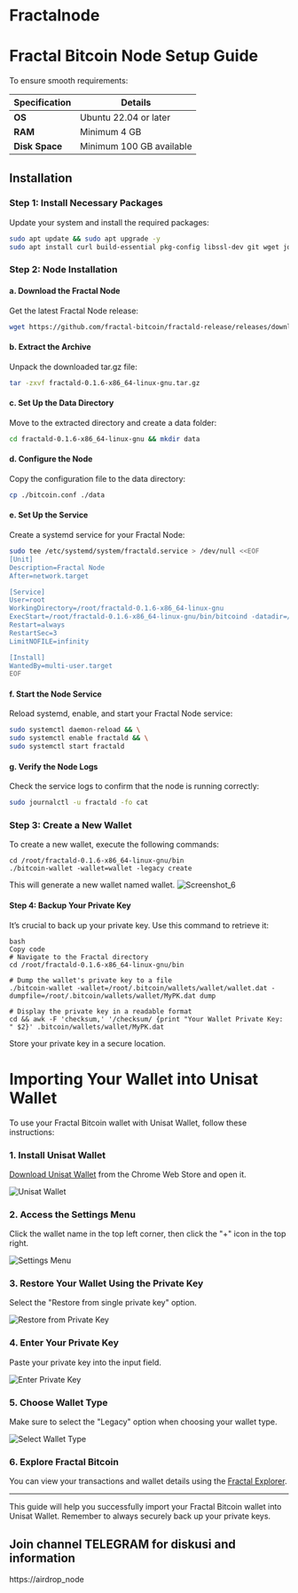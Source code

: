 # Fractalnode
# Fractal Bitcoin Node Setup Guide

To ensure smooth requirements:

| Specification        | Details                           |
|----------------------|-----------------------------------|
| **OS**               | Ubuntu 22.04 or later             |
| **RAM**              | Minimum 4 GB                      |
| **Disk Space**       | Minimum 100 GB available          |

## Installation

### Step 1: Install Necessary Packages

Update your system and install the required packages:

```bash
sudo apt update && sudo apt upgrade -y
sudo apt install curl build-essential pkg-config libssl-dev git wget jq make gcc chrony -y
```

### Step 2: Node Installation

#### a. Download the Fractal Node

Get the latest Fractal Node release:

```bash
wget https://github.com/fractal-bitcoin/fractald-release/releases/download/v0.1.6/fractald-0.1.6-x86_64-linux-gnu.tar.gz
```

#### b. Extract the Archive
Unpack the downloaded tar.gz file:

```bash
tar -zxvf fractald-0.1.6-x86_64-linux-gnu.tar.gz
```

#### c. Set Up the Data Directory
Move to the extracted directory and create a data folder:

```bash
cd fractald-0.1.6-x86_64-linux-gnu && mkdir data
```

#### d. Configure the Node
Copy the configuration file to the data directory:

```bash
cp ./bitcoin.conf ./data
```

#### e. Set Up the Service
Create a systemd service for your Fractal Node:

```bash
sudo tee /etc/systemd/system/fractald.service > /dev/null <<EOF
[Unit]
Description=Fractal Node
After=network.target

[Service]
User=root
WorkingDirectory=/root/fractald-0.1.6-x86_64-linux-gnu
ExecStart=/root/fractald-0.1.6-x86_64-linux-gnu/bin/bitcoind -datadir=/root/fractald-0.1.6-x86_64-linux-gnu/data/ -maxtipage=504576000
Restart=always
RestartSec=3
LimitNOFILE=infinity

[Install]
WantedBy=multi-user.target
EOF
```

#### f. Start the Node Service
Reload systemd, enable, and start your Fractal Node service:

```bash
sudo systemctl daemon-reload && \
sudo systemctl enable fractald && \
sudo systemctl start fractald
```

#### g. Verify the Node Logs
Check the service logs to confirm that the node is running correctly:

```bash
sudo journalctl -u fractald -fo cat
```

### Step 3: Create a New Wallet
To create a new wallet, execute the following commands:

```shell
cd /root/fractald-0.1.6-x86_64-linux-gnu/bin
./bitcoin-wallet -wallet=wallet -legacy create
```
This will generate a new wallet named wallet.
![Screenshot_6](https://github.com/user-attachments/assets/42465c83-699e-4069-831d-f0691a79445a)

#### Step 4: Backup Your Private Key
It’s crucial to back up your private key. Use this command to retrieve it:

```shell
bash
Copy code
# Navigate to the Fractal directory
cd /root/fractald-0.1.6-x86_64-linux-gnu/bin

# Dump the wallet's private key to a file
./bitcoin-wallet -wallet=/root/.bitcoin/wallets/wallet/wallet.dat -dumpfile=/root/.bitcoin/wallets/wallet/MyPK.dat dump

# Display the private key in a readable format
cd && awk -F 'checksum,' '/checksum/ {print "Your Wallet Private Key: " $2}' .bitcoin/wallets/wallet/MyPK.dat
```
Store your private key in a secure location.


# Importing Your Wallet into Unisat Wallet

To use your Fractal Bitcoin wallet with Unisat Wallet, follow these instructions:

### 1. Install Unisat Wallet

[Download Unisat Wallet](https://chromewebstore.google.com/detail/unisat-wallet/ppbibelpcjmhbdihakflkdcoccbgbkpo?pli=1) from the Chrome Web Store and open it.

![Unisat Wallet](https://github.com/user-attachments/assets/a5cb92dc-417b-4868-bcbb-68e24e3dd354)

### 2. Access the Settings Menu

Click the wallet name in the top left corner, then click the "+" icon in the top right.

![Settings Menu](https://github.com/user-attachments/assets/116dedbd-a1f8-44cf-b7dd-828d6efe4207)

### 3. Restore Your Wallet Using the Private Key

Select the "Restore from single private key" option.

![Restore from Private Key](https://github.com/user-attachments/assets/ada6a10e-0c6b-4007-8acf-18376100e426)

### 4. Enter Your Private Key

Paste your private key into the input field.

![Enter Private Key](https://github.com/user-attachments/assets/1e61209c-1128-4bd6-a87e-f8ed96924fc6)

### 5. Choose Wallet Type

Make sure to select the "Legacy" option when choosing your wallet type.

![Select Wallet Type](https://github.com/user-attachments/assets/09497321-4475-4831-8ff6-d786d0fe295d)

### 6. Explore Fractal Bitcoin

You can view your transactions and wallet details using the [Fractal Explorer](https://explorer.fractalbitcoin.io/).

---

This guide will help you successfully import your Fractal Bitcoin wallet into Unisat Wallet. Remember to always securely back up your private keys.

## Join channel TELEGRAM for diskusi and information

https://airdrop_node




